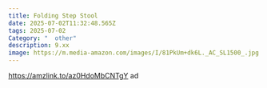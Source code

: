 ```yaml
---
title: Folding Step Stool
date: 2025-07-02T11:32:48.565Z
tags: 2025-07-02
Category: "  other"
description: 9.xx
image: https://m.media-amazon.com/images/I/81PkUm+dk6L._AC_SL1500_.jpg
---
```

https://amzlink.to/az0HdoMbCNTgY ad